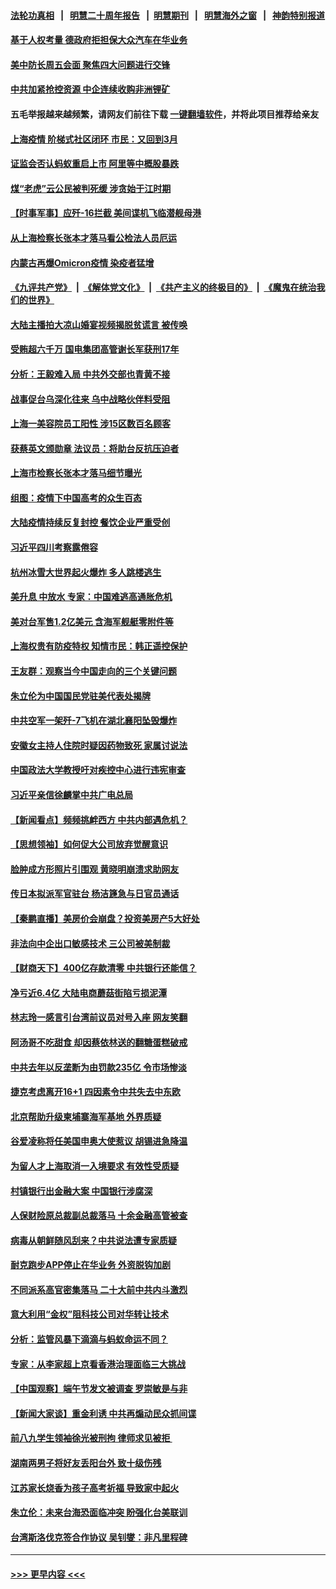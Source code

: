 #### [法轮功真相](https://github.com/gfw-breaker/truth/blob/master/README.md?t=0) &nbsp;&nbsp;|&nbsp;&nbsp; [明慧二十周年报告](https://github.com/gfw-breaker/mh-reports/blob/master/README.md?t=0) &nbsp;&nbsp;|&nbsp;&nbsp;[明慧期刊](https://github.com/gfw-breaker/mh-qikan) &nbsp;&nbsp;|&nbsp;&nbsp; [明慧海外之窗](https://github.com/gfw-breaker/mh-news/blob/master/README.md?t=0) &nbsp;&nbsp;|&nbsp;&nbsp; [神韵特别报道](https://github.com/gfw-breaker/mh-news/blob/master/shenyun.md?t=0)
#### [基于人权考量 德政府拒担保大众汽车在华业务](../pages/nsc413/n13755883.md?t=06100051) 
#### [美中防长周五会面 聚焦四大问题进行交锋](../pages/nsc413/n13755758.md?t=06100051) 
#### [中共加紧抢控资源 中企连续收购非洲锂矿](../pages/nsc413/n13755910.md?t=06100051) 
#### 五毛举报越来越频繁，请网友们前往下载 [一键翻墙软件](https://github.com/gfw-breaker/ssr-accounts)，并将此项目推荐给亲友
#### [上海疫情 阶梯式社区闭环 市民：又回到3月](../pages/nsc413/n13755887.md?t=06100051) 
#### [证监会否认蚂蚁重启上市 阿里等中概股暴跌](../pages/nsc413/n13755885.md?t=06100051) 
#### [煤“老虎”云公民被判死缓 涉贪始于江时期](../pages/nsc413/n13755852.md?t=06100051) 
#### [【时事军事】应歼-16拦截 美间谍机飞临潜舰母港](../pages/nsc413/n13755530.md?t=06100051) 
#### [从上海检察长张本才落马看公检法人员厄运](../pages/nsc413/n13755011.md?t=06100051) 
#### [内蒙古再爆Omicron疫情 染疫者猛增](../pages/nsc413/n13755800.md?t=06100051) 
#### [《九评共产党》](https://github.com/begood0513/9ping.md/blob/master/README.md) &nbsp;|&nbsp; [《解体党文化》](../../../../jtdwh.md/blob/master/README.md)  &nbsp;|&nbsp; [《共产主义的终极目的》](../../../../gczydzjmd.md/blob/master/README.md) &nbsp;|&nbsp; [《魔鬼在统治我们的世界》](../../../../mgztzwmdsj.md/blob/master/README.md) 
#### [大陆主播拍大凉山婚宴视频揭脱贫谎言 被传唤](../pages/nsc413/n13755710.md?t=06100051) 
#### [受贿超六千万 国电集团高管谢长军获刑17年](../pages/nsc413/n13755477.md?t=06100051) 
#### [分析：王毅难入局 中共外交部也青黄不接](../pages/nsc413/n13755714.md?t=06100051) 
#### [战事促台乌深化往来 乌中战略伙伴料受阻](../pages/nsc413/n13755697.md?t=06100051) 
#### [上海一美容院员工阳性 涉15区数百名顾客](../pages/nsc413/n13755671.md?t=06100051) 
#### [获蔡英文颁勋章 法议员：将助台反抗压迫者](../pages/nsc413/n13755626.md?t=06100051) 
#### [上海市检察长张本才落马细节曝光](../pages/nsc413/n13755657.md?t=06100051) 
#### [组图：疫情下中国高考的众生百态](../pages/nsc413/n13755549.md?t=06100051) 
#### [大陆疫情持续反复封控 餐饮企业严重受创](../pages/nsc413/n13755552.md?t=06100051) 
#### [习近平四川考察露倦容](../pages/nsc413/n13755577.md?t=06100051) 
#### [杭州冰雪大世界起火爆炸 多人跳楼逃生](../pages/nsc413/n13755546.md?t=06100051) 
#### [美升息 中放水 专家：中国难逃高通胀危机](../pages/nsc413/n13755529.md?t=06100051) 
#### [美对台军售1.2亿美元 含海军舰艇零附件等](../pages/nsc413/n13755533.md?t=06100051) 
#### [上海权贵有防疫特权 知情市民：韩正遥控保护](../pages/nsc413/n13755514.md?t=06100051) 
#### [王友群：观察当今中国走向的三个关键问题](../pages/nsc413/n13755428.md?t=06100051) 
#### [朱立伦为中国国民党驻美代表处揭牌](../pages/nsc413/n13755453.md?t=06100051) 
#### [中共空军一架歼-7飞机在湖北襄阳坠毁爆炸](../pages/nsc413/n13755483.md?t=06100051) 
#### [安徽女主持人住院时疑因药物致死 家属讨说法](../pages/nsc413/n13755423.md?t=06100051) 
#### [中国政法大学教授吁对疾控中心进行违宪审查](../pages/nsc413/n13755348.md?t=06100051) 
#### [习近平亲信徐麟掌中共广电总局](../pages/nsc413/n13755380.md?t=06100051) 
#### [【新闻看点】频频挑衅西方 中共内部遇危机？](../pages/nsc413/n13755017.md?t=06100051) 
#### [【思想领袖】如何促大公司放弃觉醒意识](../pages/nsc413/n13723724.md?t=06100051) 
#### [脸肿成方形照片引围观 黄晓明崩溃求助网友](../pages/nsc413/n13755248.md?t=06100051) 
#### [传日本拟派军官驻台 杨洁篪急与日官员通话](../pages/nsc413/n13755097.md?t=06100051) 
#### [【秦鹏直播】美房价会崩盘？投资美房产5大好处](../pages/nsc413/n13755237.md?t=06100051) 
#### [非法向中企出口敏感技术 三公司被美制裁](../pages/nsc413/n13755233.md?t=06100051) 
#### [【财商天下】400亿存款清零 中共银行还能信？](../pages/nsc413/n13755217.md?t=06100051) 
#### [净亏近6.4亿 大陆电商蘑菇街陷亏损泥潭](../pages/nsc413/n13755251.md?t=06100051) 
#### [林志玲一感言引台湾前议员对号入座 网友笑翻](../pages/nsc413/n13755213.md?t=06100051) 
#### [阿汤哥不吃甜食 却因蔡依林送的翻糖蛋糕破戒](../pages/nsc413/n13755173.md?t=06100051) 
#### [中共去年以反垄断为由罚款235亿 令市场惨淡](../pages/nsc413/n13755230.md?t=06100051) 
#### [捷克考虑离开16+1 四因素令中共失去中东欧](../pages/nsc413/n13755204.md?t=06100051) 
#### [北京帮助升级柬埔寨海军基地 外界质疑](../pages/nsc413/n13755167.md?t=06100051) 
#### [谷爱凌称将任美国申奥大使惹议 胡锡进急降温](../pages/nsc413/n13755181.md?t=06100051) 
#### [为留人才上海取消一入境要求 有效性受质疑](../pages/nsc413/n13755114.md?t=06100051) 
#### [村镇银行出金融大案 中国银行涉腐深](../pages/nsc413/n13755162.md?t=06100051) 
#### [人保财险原总裁副总裁落马 十余金融高管被查](../pages/nsc413/n13755174.md?t=06100051) 
#### [病毒从朝鲜随风刮来？中共说法遭专家质疑](../pages/nsc413/n13754481.md?t=06100051) 
#### [耐克跑步APP停止在华业务 外资脱钩加剧](../pages/nsc413/n13755010.md?t=06100051) 
#### [不同派系高官密集落马 二十大前中共内斗激烈](../pages/nsc413/n13755143.md?t=06100051) 
#### [意大利用“金权”阻科技公司对华转让技术](../pages/nsc413/n13755037.md?t=06100051) 
#### [分析：监管风暴下滴滴与蚂蚁命运不同？](../pages/nsc413/n13755064.md?t=06100051) 
#### [专家：从李家超上京看香港治理面临三大挑战](../pages/nsc413/n13754991.md?t=06100051) 
#### [【中国观察】端午节发文被调查 罗崇敏是与非](../pages/nsc413/n13754776.md?t=06100051) 
#### [【新闻大家谈】重金利诱 中共再煽动民众抓间谍](../pages/nsc413/n13755035.md?t=06100051) 
#### [前八九学生领袖徐光被刑拘 律师求见被拒 ](../pages/nsc413/n13755014.md?t=06100051) 
#### [湖南两男子将好友丢阳台外 致十级伤残](../pages/nsc413/n13754928.md?t=06100051) 
#### [江苏家长烧香为孩子高考祈福 导致家中起火](../pages/nsc413/n13754884.md?t=06100051) 
#### [朱立伦：未来台海恐面临冲突 盼强化台美联训](../pages/nsc413/n13754620.md?t=06100051) 
#### [台湾斯洛伐克签合作协议 吴钊燮：非凡里程碑](../pages/nsc413/n13754915.md?t=06100051) 

----
#### [ >>> 更早内容 <<< ](../indexes/nsc413-earlier.md)
